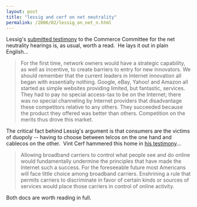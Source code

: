 ```yaml
---
layout: post
title: "lessig and cerf on net neutrality"
permalink: /2006/02/lessig_on_net_n.html
---
```


<p>Lessig's <a href="http://commerce.senate.gov/pdf/lessig-020706.pdf">submitted testimony</a> to the Commerce Committee for the net neutrality hearings is, as usual, worth a read.&nbsp; He lays it out in plain English...</p><blockquote><p>For the first time, network owners would have a strategic capability, as well as incentive, to create barriers to entry for new innovators. We should remember that the current leaders in Internet innovation all began with essentially nothing. Google, eBay, Yahoo! and Amazon all started as simple websites providing limited, but fantastic, services. They had to pay no special access-tax to be on the Internet; there was no special channeling by Internet providers that disadvantage these competitors relative to any others. They succeeded because the product they offered was better than others. Competition on the merits thus drove this market.</p></blockquote><p>The critical fact behind Lessig's argument is that consumers are the victims of duopoly -- having to choose between telcos on the one hand and cablecos on the other.&nbsp; Vint Cerf hammered this home in <a href="http://commerce.senate.gov/pdf/cerf-020706.pdf">his testimony</a>...</p><blockquote><p>Allowing broadband carriers to control what people see and do online would fundamentally undermine the principles that have made the Internet such a success. For the foreseeable future most Americans will face little choice among broadband carriers. Enshrining a rule that permits carriers to discriminate in favor of certain kinds or sources of services would place those carriers in control of online activity.</p></blockquote><p>Both docs are worth reading in full.</p>


